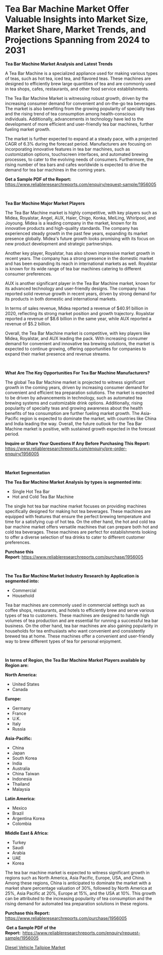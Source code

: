 <p><h1>Tea Bar Machine Market Offer Valuable Insights into Market Size, Market Share, Market Trends, and Projections Spanning from 2024 to 2031</h1></p><p><strong>Tea Bar Machine Market Analysis and Latest Trends</strong></p>
<p><p>A Tea Bar Machine is a specialized appliance used for making various types of teas, such as hot tea, iced tea, and flavored teas. These machines are designed to efficiently brew large quantities of tea and are commonly used in tea shops, cafes, restaurants, and other food service establishments.</p><p>The Tea Bar Machine Market is witnessing robust growth, driven by the increasing consumer demand for convenient and on-the-go tea beverages. The market is also benefiting from the growing popularity of specialty teas and the rising trend of tea consumption among health-conscious individuals. Additionally, advancements in technology have led to the development of more efficient and user-friendly tea bar machines, further fueling market growth.</p><p>The market is further expected to expand at a steady pace, with a projected CAGR of 6.3% during the forecast period. Manufacturers are focusing on incorporating innovative features in tea bar machines, such as customization options, touchscreen interfaces, and automated brewing processes, to cater to the evolving needs of consumers. Furthermore, the rising number of tea bars and cafes worldwide is expected to drive the demand for tea bar machines in the coming years.</p></p>
<p><strong>Get a Sample PDF of the Report:&nbsp;</strong> <a href="https://www.reliableresearchreports.com/enquiry/request-sample/1956005">https://www.reliableresearchreports.com/enquiry/request-sample/1956005</a></p>
<p>&nbsp;</p>
<p><strong>Tea Bar Machine Major Market Players</strong></p>
<p><p>The Tea Bar Machine market is highly competitive, with key players such as Midea, Royalstar, Angel, AUX, Haier, Chigo, Konka, MeiLing, Whirlpool, and Joyoung. Midea is a leading company in the market, known for its innovative products and high-quality standards. The company has experienced steady growth in the past few years, expanding its market presence globally. Midea's future growth looks promising with its focus on new product development and strategic partnerships.</p><p>Another key player, Royalstar, has also shown impressive market growth in recent years. The company has a strong presence in the domestic market and has been expanding its reach in international markets as well. Royalstar is known for its wide range of tea bar machines catering to different consumer preferences.</p><p>AUX is another significant player in the Tea Bar Machine market, known for its advanced technology and user-friendly designs. The company has reported solid revenue growth in recent years, driven by strong demand for its products in both domestic and international markets.</p><p>In terms of sales revenue, Midea reported a revenue of $40.91 billion in 2020, reflecting its strong market position and growth trajectory. Royalstar reported a revenue of $8.6 billion in the same year, while AUX reported a revenue of $5.2 billion.</p><p>Overall, the Tea Bar Machine market is competitive, with key players like Midea, Royalstar, and AUX leading the pack. With increasing consumer demand for convenient and innovative tea brewing solutions, the market is expected to continue growing, offering opportunities for companies to expand their market presence and revenue streams.</p></p>
<p>&nbsp;</p>
<p><strong>What Are The Key Opportunities For Tea Bar Machine Manufacturers?</strong></p>
<p><p>The global Tea Bar Machine market is projected to witness significant growth in the coming years, driven by increasing consumer demand for convenient and efficient tea preparation solutions. The market is expected to be driven by advancements in technology, such as automated tea brewing systems and customizable drink options. Additionally, rising popularity of specialty teas and growing awareness about the health benefits of tea consumption are further fueling market growth. The Asia-Pacific region is expected to dominate the market, with countries like China and India leading the way. Overall, the future outlook for the Tea Bar Machine market is positive, with sustained growth expected in the forecast period.</p></p>
<p><strong>Inquire or Share Your Questions If Any Before Purchasing This Report:</strong> <a href="https://www.reliableresearchreports.com/enquiry/pre-order-enquiry/1956005">https://www.reliableresearchreports.com/enquiry/pre-order-enquiry/1956005</a></p>
<p>&nbsp;</p>
<p><strong>Market Segmentation</strong></p>
<p><strong>The Tea Bar Machine Market Analysis by types is segmented into:</strong></p>
<p><ul><li>Single Hot Tea Bar</li><li>Hot and Cold Tea Bar Machine</li></ul></p>
<p><p>The single hot tea bar machine market focuses on providing machines specifically designed for making hot tea beverages. These machines are equipped with features that ensure the perfect brewing temperature and time for a satisfying cup of hot tea. On the other hand, the hot and cold tea bar machine market offers versatile machines that can prepare both hot and cold tea beverages. These machines are perfect for establishments looking to offer a diverse selection of tea drinks to cater to different customer preferences.</p></p>
<p><strong>Purchase this Report:&nbsp;</strong><a href="https://www.reliableresearchreports.com/purchase/1956005">https://www.reliableresearchreports.com/purchase/1956005</a></p>
<p>&nbsp;</p>
<p><strong>The Tea Bar Machine Market Industry Research by Application is segmented into:</strong></p>
<p><ul><li>Commercial</li><li>Household</li></ul></p>
<p><p>Tea bar machines are commonly used in commercial settings such as coffee shops, restaurants, and hotels to efficiently brew and serve various types of tea to customers. These machines are designed to handle high volumes of tea production and are essential for running a successful tea bar business. On the other hand, tea bar machines are also gaining popularity in households for tea enthusiasts who want convenient and consistently brewed tea at home. These machines offer a convenient and user-friendly way to brew different types of tea for personal enjoyment.</p></p>
<p>&nbsp;</p>
<p><strong>In terms of Region, the Tea Bar Machine Market Players available by Region are:</strong></p>
<p>
    <p> <strong> North America: </strong>
        <ul>
            <li>United States</li>
            <li>Canada</li>
        </ul>
        </p> 
    <p> <strong> Europe: </strong>
        <ul>
            <li>Germany</li>
            <li>France</li>
            <li>U.K.</li>
            <li>Italy</li>
            <li>Russia</li>
        </ul>
        </p> 
    <p> <strong> Asia-Pacific: </strong>
        <ul>
            <li>China</li>
            <li>Japan</li>
            <li>South Korea</li>
            <li>India</li>
            <li>Australia</li>
            <li>China Taiwan</li>
            <li>Indonesia</li>
            <li>Thailand</li>
            <li>Malaysia</li>
        </ul>
        </p> 
    <p> <strong> Latin America: </strong>
        <ul>
            <li>Mexico</li>
            <li>Brazil</li>
            <li>Argentina Korea</li>
            <li>Colombia</li>
        </ul>
        </p> 
    <p> <strong> Middle East & Africa: </strong>
        <ul>
            <li>Turkey</li>
            <li>Saudi</li>
            <li>Arabia</li>
            <li>UAE</li>
            <li>Korea</li>
        </ul>
    </p>
    </p>
<p><p>The tea bar machine market is expected to witness significant growth in regions such as North America, Asia Pacific, Europe, USA, and China. Among these regions, China is anticipated to dominate the market with a market share percentage valuation of 30%, followed by North America at 25%, Asia Pacific at 20%, Europe at 15%, and the USA at 10%. This growth can be attributed to the increasing popularity of tea consumption and the rising demand for automated tea preparation solutions in these regions.</p></p>
<p><strong>Purchase this Report: </strong><a href="https://www.reliableresearchreports.com/purchase/1956005">https://www.reliableresearchreports.com/purchase/1956005</a></p>
<p>&nbsp;<strong>Get a Sample PDF of the Report:&nbsp;&nbsp;</strong><a href="https://www.reliableresearchreports.com/enquiry/request-sample/1956005">https://www.reliableresearchreports.com/enquiry/request-sample/1956005</a></p>
<p><strong></strong></p>
<p><p><a href="https://simplistic-meeting-7ee.notion.site/Diesel-Vehicle-Tailpipe-Market-with-the-goal-of-estimating-the-market-size-and-future-growth-potenti-279454e9265841dc947c7dbd481f85af">Diesel Vehicle Tailpipe Market</a></p></p>